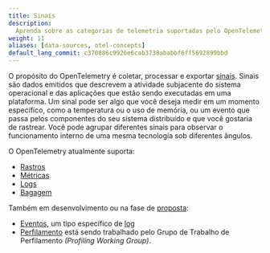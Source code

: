 ```yaml
---
title: Sinais
description:
  Aprenda sobre as categorias de telemetria suportadas pelo OpenTelemetry
weight: 11
aliases: [data-sources, otel-concepts]
default_lang_commit: c370886c9926e6cab3738ababbf6ff5692899bbd
---
```


O propósito do OpenTelemetry é coletar, processar e exportar [sinais]. Sinais
são dados emitidos que descrevem a atividade subjacente do sistema operacional e
das aplicações que estão sendo executadas em uma plataforma. Um sinal pode ser
algo que você deseja medir em um momento específico, como a temperatura ou o uso
de memória, ou um evento que passa pelos componentes do seu sistema distribuído
e que você gostaria de rastrear. Você pode agrupar diferentes sinais para
observar o funcionamento interno de uma mesma tecnologia sob diferentes ângulos.

O OpenTelemetry atualmente suporta:

- [Rastros](traces)
- [Métricas](metrics)
- [Logs](logs)
- [Bagagem](baggage)

Também em desenvolvimento ou na fase de [proposta]:

- [Eventos], um tipo específico de [log](logs)
- [Perfilamento] está sendo trabalhado pelo Grupo de Trabalho de Perfilamento
  _(Profiling Working Group)_.

[Eventos]: /docs/specs/otel/logs/data-model/#events
[Perfilamento]:
  https://github.com/open-telemetry/opentelemetry-specification/blob/main/oteps/profiles/0212-profiling-vision.md
[proposta]:
  https://github.com/open-telemetry/opentelemetry-specification/tree/main/oteps/#readme
[sinais]: /docs/specs/otel/glossary/#signals
